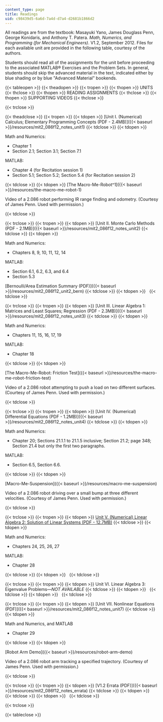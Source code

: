 ```yaml
---
content_type: page
title: Readings
uid: c98439d5-6a6d-7a4d-d7a4-d2681b1866d2
---
```


All readings are from the textbook: Masayuki Yano, James Douglass Penn, George Konidaris, and Anthony T. Patera. _Math, Numerics, and Programming (for Mechanical Engineers)_. V1.2, September 2012. Files for each available unit are provided in the following table, courtesy of the authors.

Students should read all of the assignments for the unit before proceeding to the associated MATLAB® Exercises and the Problem Sets. In general, students should skip the advanced material in the text, indicated either by blue shading or by blue "Advanced Material" bookends.

{{< tableopen >}}
{{< theadopen >}}
{{< tropen >}}
{{< thopen >}}
UNITS
{{< thclose >}}
{{< thopen >}}
READING ASSIGNMENTS
{{< thclose >}}
{{< thopen >}}
SUPPORTING VIDEOS
{{< thclose >}}

{{< trclose >}}

{{< theadclose >}}
{{< tropen >}}
{{< tdopen >}}
[Unit I. (Numerical) Calculus; Elementary Programming Concepts (PDF - 2.4MB)]({{< baseurl >}}/resources/mit2_086f12_notes_unit1)
{{< tdclose >}}
{{< tdopen >}}


Math and Numerics:

*   Chapter 1
*   Section 2.1; Section 3.1; Section 7.1

MATLAB:

*   Chapter 4 (for Recitation session 1)
*   Section 5.1; Section 5.2; Section 5.4 (for Recitation session 2)


{{< tdclose >}}
{{< tdopen >}}
[The Macro-Me-Robot^1]({{< baseurl >}}/resources/the-macro-me-robot-1)

Video of a 2.086 robot performing IR range finding and odometry. (Courtesy of James Penn. Used with permission.)


{{< tdclose >}}

{{< trclose >}}
{{< tropen >}}
{{< tdopen >}}
[Unit II. Monte Carlo Methods (PDF - 2.1MB)]({{< baseurl >}}/resources/mit2_086f12_notes_unit2)
{{< tdclose >}}
{{< tdopen >}}


Math and Numerics:

*   Chapters 8, 9, 10, 11, 12, 14

MATLAB:

*   Section 6.1, 6.2, 6.3, and 6.4
*   Section 5.3

[Bernoulli/Area Estimation Summary (PDF)]({{< baseurl >}}/resources/mit2_086f12_unit2_bern)
{{< tdclose >}}
{{< tdopen >}}
 
{{< tdclose >}}

{{< trclose >}}
{{< tropen >}}
{{< tdopen >}}
[Unit III. Linear Algebra 1: Matrices and Least Squares; Regression (PDF - 2.3MB)]({{< baseurl >}}/resources/mit2_086f12_notes_unit3)
{{< tdclose >}}
{{< tdopen >}}


Math and Numerics:

*   Chapters 11, 15, 16, 17, 19

MATLAB:

*   Chapter 18


{{< tdclose >}}
{{< tdopen >}}


[The Macro-Me-Robot: Friction Test]({{< baseurl >}}/resources/the-macro-me-robot-friction-test)

Video of a 2.086 robot attempting to push a load on two different surfaces. (Courtesy of James Penn. Used with permission.)


{{< tdclose >}}

{{< trclose >}}
{{< tropen >}}
{{< tdopen >}}
[Unit IV. (Numerical) Differential Equations (PDF - 1.2MB)]({{< baseurl >}}/resources/mit2_086f12_notes_unit4)
{{< tdclose >}}
{{< tdopen >}}


Math and Numerics:

*   Chapter 20; Sections 21.1.1 to 21.1.5 inclusive; Section 21.2; page 348; Section 21.4 but only the first two paragraphs.

MATLAB:

*   Section 6.5, Section 6.6.


{{< tdclose >}}
{{< tdopen >}}


[Macro-Me-Suspension]({{< baseurl >}}/resources/macro-me-suspension)

Video of a 2.086 robot driving over a small bump at three different velocities. (Courtesy of James Penn. Used with permission.)


{{< tdclose >}}

{{< trclose >}}
{{< tropen >}}
{{< tdopen >}}
[Unit V. (Numerical) Linear Algebra 2: Solution of Linear Systems (PDF - 12.7MB)](/ans7870/2/2.086/F12/MIT2_086F12_notes_unit5.pdf)
{{< tdclose >}}
{{< tdopen >}}


Math and Numerics:

*   Chapters 24, 25, 26, 27

MATLAB:

*   Chapter 28


{{< tdclose >}}
{{< tdopen >}}
 
{{< tdclose >}}

{{< trclose >}}
{{< tropen >}}
{{< tdopen >}}
Unit VI. Linear Algebra 3: Eigenvalue Problems—_NOT AVAILABLE_
{{< tdclose >}}
{{< tdopen >}}
 
{{< tdclose >}}
{{< tdopen >}}
 
{{< tdclose >}}

{{< trclose >}}
{{< tropen >}}
{{< tdopen >}}
[Unit VII. Nonlinear Equations (PDF)]({{< baseurl >}}/resources/mit2_086f12_notes_unit7)
{{< tdclose >}}
{{< tdopen >}}


Math and Numerics, and MATLAB

*   Chapter 29


{{< tdclose >}}
{{< tdopen >}}


[Robot Arm Demo]({{< baseurl >}}/resources/robot-arm-demo)

Video of a 2.086 robot arm tracking a specified trajectory. (Courtesy of James Penn. Used with permission.)


{{< tdclose >}}

{{< trclose >}}
{{< tropen >}}
{{< tdopen >}}
[V1.2 Errata (PDF)]({{< baseurl >}}/resources/mit2_086f12_notes_errata)
{{< tdclose >}}
{{< tdopen >}}
 
{{< tdclose >}}
{{< tdopen >}}
 
{{< tdclose >}}

{{< trclose >}}

{{< tableclose >}}